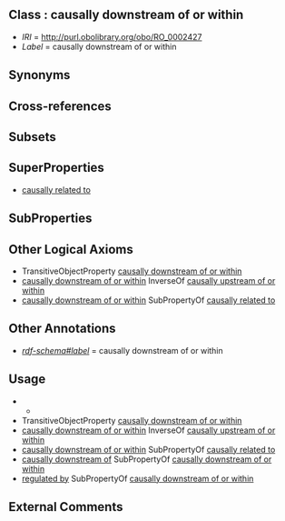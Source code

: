 
## Class : causally downstream of or within

 * *IRI* = http://purl.obolibrary.org/obo/RO_0002427
 * *Label* = causally downstream of or within

## Synonyms


## Cross-references


## Subsets


## SuperProperties

 * [causally related to](../../RO/10/RO_0002410.md)

## SubProperties


## Other Logical Axioms

 * TransitiveObjectProperty [causally downstream of or within](../../RO/27/RO_0002427.md)
 * [causally downstream of or within](../../RO/27/RO_0002427.md) InverseOf [causally upstream of or within](../../RO/18/RO_0002418.md)
 * [causally downstream of or within](../../RO/27/RO_0002427.md) SubPropertyOf [causally related to](../../RO/10/RO_0002410.md)

## Other Annotations

 * *[rdf-schema#label](../../el/rdf-schema#label.md)* = causally downstream of or within

## Usage

 * -
 * TransitiveObjectProperty [causally downstream of or within](../../RO/27/RO_0002427.md)
 * [causally downstream of or within](../../RO/27/RO_0002427.md) InverseOf [causally upstream of or within](../../RO/18/RO_0002418.md)
 * [causally downstream of or within](../../RO/27/RO_0002427.md) SubPropertyOf [causally related to](../../RO/10/RO_0002410.md)
 * [causally downstream of](../../RO/04/RO_0002404.md) SubPropertyOf [causally downstream of or within](../../RO/27/RO_0002427.md)
 * [regulated by](../../RO/34/RO_0002334.md) SubPropertyOf [causally downstream of or within](../../RO/27/RO_0002427.md)

## External Comments

